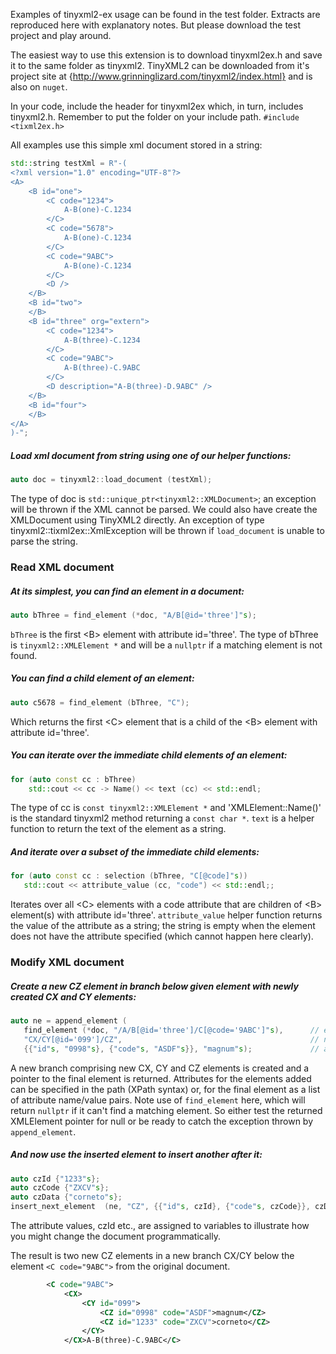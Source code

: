 Examples of tinyxml2-ex usage can be found in the test folder.
Extracts are reproduced here with explanatory notes. But please download the test project and play around.

The easiest way to use this extension is to download tinyxml2ex.h and save it to the same folder as tinyxml2.
TinyXML2 can be downloaded from it's project site at {http://www.grinninglizard.com/tinyxml2/index.html} and is also on `nuget`.

In your code, include the header for tinyxml2ex which, in turn, includes tinyxml2.h. Remember to put the folder on your include path.
```#include <tixml2ex.h>```


All examples use this simple xml document stored in a string:
```c++
std::string testXml = R"-(
<?xml version="1.0" encoding="UTF-8"?>
<A>
	<B id="one">
		<C code="1234">
			A-B(one)-C.1234
		</C>
		<C code="5678">
			A-B(one)-C.1234
		</C>
		<C code="9ABC">
			A-B(one)-C.1234
		</C>
		<D />
	</B>
	<B id="two">
	</B>
	<B id="three" org="extern">
		<C code="1234">
			A-B(three)-C.1234
		</C>
		<C code="9ABC">
			A-B(three)-C.9ABC
		</C>
		<D description="A-B(three)-D.9ABC" />
	</B>
	<B id="four">
	</B>
</A>
)-";
```
##### Load xml document from string using one of our helper functions:
```c++
auto doc = tinyxml2::load_document (testXml);
```
The type of doc is `std::unique_ptr<tinyxml2::XMLDocument>`; an exception will be thrown if the XML cannot be parsed.
We could also have create the XMLDocument using TinyXML2 directly.
An exception of type tinyxml2::tixml2ex::XmlException will be thrown
if `load_document` is unable to parse the string.


### Read XML document
##### At its simplest, you can find an element in a document:
```c++
auto bThree = find_element (*doc, "A/B[@id='three']"s);
```
`bThree` is the first \<B> element with attribute id='three'.
The type of bThree is `tinyxml2::XMLElement *` and will be a `nullptr` if a matching element is not found.


##### You can find a child element of an element:
```c++
auto c5678 = find_element (bThree, "C");
```
Which returns the first \<C> element that is a child of the \<B> element with attribute id='three'.


##### You can iterate over the immediate child elements of an element:
```c++
for (auto const cc : bThree)
	std::cout << cc -> Name() << text (cc) << std::endl;
```
The type of cc is `const tinyxml2::XMLElement *` and
'XMLElement::Name()' is the standard tinyxml2 method returning a `const char *`.
`text` is a helper function to return the text of the element as a string.


##### And iterate over a subset of the immediate child elements:
```c++
for (auto const cc : selection (bThree, "C[@code]"s))
   std::cout << attribute_value (cc, "code") << std::endl;;
```
Iterates over all \<C> elements with a code attribute that are children of \<B> element(s) with attribute id='three'.
`attribute_value` helper function returns the value of the attribute as a string;
the string is empty when the element does not have the attribute specified
(which cannot happen here clearly).


### Modify XML document
##### Create a new CZ element in branch below given <C> element with newly created CX and CY elements:
```c++
auto ne = append_element (
   find_element (*doc, "/A/B[@id='three']/C[@code='9ABC']"s),      // element to append to
   "CX/CY[@id='099']/CZ",                                          // new element(s)
   {{"id"s, "0998"s}, {"code"s, "ASDF"s}}, "magnum"s);             // attributes for new element
```
A new branch comprising new CX, CY and CZ elements is created and a pointer to the final element is returned. Attributes for the elements added can be specified in the path (XPath syntax) or, for the final element as a list of attribute name/value pairs.
Note use of ```find_element``` here, which will return ```nullptr``` if it can't find a matching element. So either test the returned XMLElement pointer for null or be ready to catch the exception thrown by ```append_element```.

##### And now use the inserted element to insert another after it:
```c++
auto czId {"1233"s};
auto czCode {"ZXCV"s};
auto czData {"corneto"s};
insert_next_element  (ne, "CZ", {{"id"s, czId}, {"code"s, czCode}}, czData);
```
The attribute values, czId etc., are assigned to variables to illustrate how you might change the document programmatically.

The result is two new CZ elements in a new branch CX/CY below the element ```<C code="9ABC">``` from the original document.
```xml
        <C code="9ABC">
            <CX>
                <CY id="099">
                    <CZ id="0998" code="ASDF">magnum</CZ>
                    <CZ id="1233" code="ZXCV">corneto</CZ>
                </CY>
            </CX>A-B(three)-C.9ABC</C>
```
